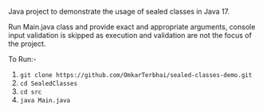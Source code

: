 Java project to demonstrate the usage of sealed classes
in Java 17.

Run Main.java class and provide exact and appropriate
arguments, console input validation is skipped as 
execution and validation are not the focus of the 
project.

To Run:-

1. `git clone https://github.com/OmkarTerbhai/sealed-classes-demo.git`
2. `cd SealedClasses`
3. `cd src`
4. `java Main.java`